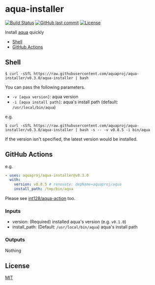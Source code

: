 # aqua-installer

[![Build Status](https://github.com/aquaproj/aqua-installer/workflows/test/badge.svg)](https://github.com/aquaproj/aqua-installer/actions)
[![GitHub last commit](https://img.shields.io/github/last-commit/aquaproj/aqua-installer.svg)](https://github.com/aquaproj/aqua-installer)
[![License](http://img.shields.io/badge/license-mit-blue.svg?style=flat-square)](https://raw.githubusercontent.com/aquaproj/aqua-installer/main/LICENSE)

Install [aqua](https://github.com/aquaproj/aqua) quickly

* [Shell](#shell)
* [GitHub Actions](#github-actions)

## Shell

```
$ curl -sSfL https://raw.githubusercontent.com/aquaproj/aqua-installer/v0.3.0/aqua-installer | bash
```

You can pass the following parameters.

* `-v [aqua version]`: aqua version
* `-i [aqua install path]`: aqua's install path (default: `/usr/local/bin/aqua`)

e.g.

```
$ curl -sSfL https://raw.githubusercontent.com/aquaproj/aqua-installer/v0.3.0/aqua-installer | bash -s -- -v v0.8.5 -i bin/aqua
```

If the version isn't specified, the latest version would be installed.

## GitHub Actions

e.g.

```yaml
- uses: aquaproj/aqua-installer@v0.3.0
  with:
    version: v0.8.5 # renovate: depName=aquaproj/aqua
    install_path: /tmp/bin/aqua
```

Please see [int128/aqua-action](https://github.com/int128/aqua-action) too.

### Inputs

- version: (Required) installed aqua's version (e.g. `v0.1.0`)
- install_path: (Default: `/usr/local/bin/aqua`) aqua's install path

### Outputs

Nothing

## License

[MIT](LICENSE)
